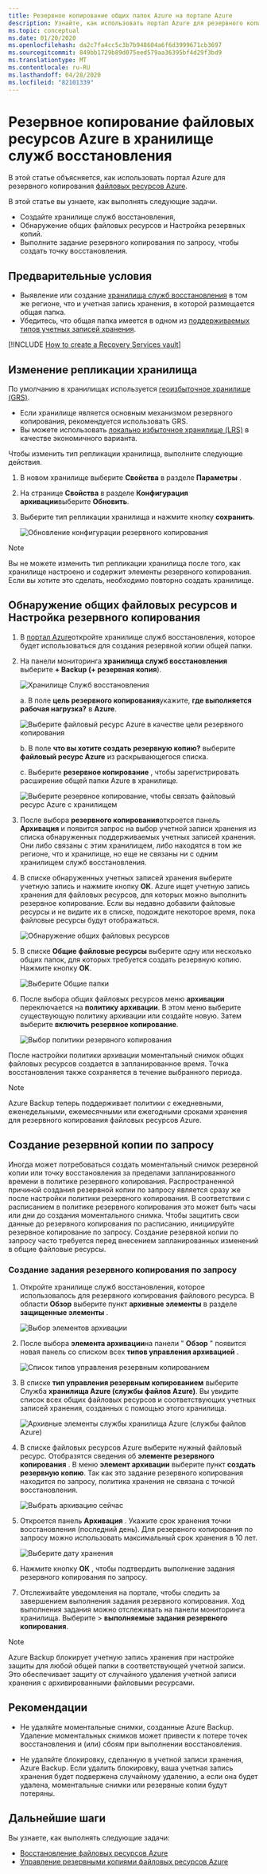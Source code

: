 ```yaml
---
title: Резервное копирование общих папок Azure на портале Azure
description: Узнайте, как использовать портал Azure для резервного копирования файловых ресурсов Azure в хранилище служб восстановления.
ms.topic: conceptual
ms.date: 01/20/2020
ms.openlocfilehash: da2c7fa4cc5c3b7b948604a6f6d3999671cb3697
ms.sourcegitcommit: 849bb1729b89d075eed579aa36395bf4d29f3bd9
ms.translationtype: MT
ms.contentlocale: ru-RU
ms.lasthandoff: 04/28/2020
ms.locfileid: "82101339"
---
```

# <a name="back-up-azure-file-shares-in-a-recovery-services-vault"></a>Резервное копирование файловых ресурсов Azure в хранилище служб восстановления

В этой статье объясняется, как использовать портал Azure для резервного копирования [файловых ресурсов Azure](https://docs.microsoft.com/azure/storage/files/storage-files-introduction).

В этой статье вы узнаете, как выполнять следующие задачи.

* Создайте хранилище служб восстановления,
* Обнаружение общих файловых ресурсов и Настройка резервных копий.
* Выполните задание резервного копирования по запросу, чтобы создать точку восстановления.

## <a name="prerequisites"></a>Предварительные условия

* Выявление или создание [хранилища служб восстановления](#create-a-recovery-services-vault) в том же регионе, что и учетная запись хранения, в которой размещается общая папка.
* Убедитесь, что общая папка имеется в одном из [поддерживаемых типов учетных записей хранения](azure-file-share-support-matrix.md).

[!INCLUDE [How to create a Recovery Services vault](../../includes/backup-create-rs-vault.md)]

## <a name="modify-storage-replication"></a>Изменение репликации хранилища

По умолчанию в хранилищах используется [геоизбыточное хранилище (GRS)](https://docs.microsoft.com/azure/storage/common/storage-redundancy-grs).

* Если хранилище является основным механизмом резервного копирования, рекомендуется использовать GRS.
* Вы можете использовать [локально избыточное хранилище (LRS)](https://docs.microsoft.com/azure/storage/common/storage-redundancy-lrs?toc=%2fazure%2fstorage%2fblobs%2ftoc.json) в качестве экономичного варианта.

Чтобы изменить тип репликации хранилища, выполните следующие действия.

1. В новом хранилище выберите **Свойства** в разделе **Параметры** .

1. На странице **Свойства** в разделе **Конфигурация архивации**выберите **Обновить**.

1. Выберите тип репликации хранилища и нажмите кнопку **сохранить**.

    ![Обновление конфигурации резервного копирования](./media/backup-afs/backup-configuration.png)

> [!NOTE]
> Вы не можете изменить тип репликации хранилища после того, как хранилище настроено и содержит элементы резервного копирования. Если вы хотите это сделать, необходимо повторно создать хранилище.
>

## <a name="discover-file-shares-and-configure-backup"></a>Обнаружение общих файловых ресурсов и Настройка резервного копирования

1. В [портал Azure](https://portal.azure.com/)откройте хранилище служб восстановления, которое будет использоваться для создания резервной копии общей папки.

1. На панели мониторинга **хранилища служб восстановления** выберите **+ Backup (+ резервная копия**).

   ![Хранилище Служб восстановления](./media/backup-afs/recovery-services-vault.png)

    a. В поле **цель резервного копирования**укажите, **где выполняется рабочая нагрузка?** в **Azure**.

    ![Выберите файловый ресурс Azure в качестве цели резервного копирования](./media/backup-afs/backup-goal.png)

    b.  В поле **что вы хотите создать резервную копию?** выберите **файловый ресурс Azure** из раскрывающегося списка.

    c.  Выберите **резервное копирование** , чтобы зарегистрировать расширение общей папки Azure в хранилище.

    ![Выберите резервное копирование, чтобы связать файловый ресурс Azure с хранилищем](./media/backup-afs/register-extension.png)

1. После выбора **резервного копирования**откроется панель **Архивация** и появится запрос на выбор учетной записи хранения из списка обнаруженных поддерживаемых учетных записей хранения. Они либо связаны с этим хранилищем, либо находятся в том же регионе, что и хранилище, но еще не связаны ни с одним хранилищем служб восстановления.

1. В списке обнаруженных учетных записей хранения выберите учетную запись и нажмите кнопку **ОК**. Azure ищет учетную запись хранения для файловых ресурсов, для которых можно выполнить резервное копирование. Если вы недавно добавили файловые ресурсы и не видите их в списке, подождите некоторое время, пока файловые ресурсы будут отображаться.

    ![Обнаружение общих файловых ресурсов](./media/backup-afs/discovering-file-shares.png)

1. В списке **Общие файловые ресурсы** выберите одну или несколько общих папок, для которых требуется создать резервную копию. Нажмите кнопку **OK**.

   ![Выберите Общие папки](./media/backup-afs/select-file-shares.png)

1. После выбора общих файловых ресурсов меню **архивации** переключается на **политику архивации**. В этом меню выберите существующую политику архивации или создайте новую. Затем выберите **включить резервное копирование**.

    ![Выбор политики резервного копирования](./media/backup-afs/select-backup-policy.png)

После настройки политики архивации моментальный снимок общих файловых ресурсов создается в запланированное время. Точка восстановления также сохраняется в течение выбранного периода.

>[!NOTE]
>Azure Backup теперь поддерживает политики с ежедневными, еженедельными, ежемесячными или ежегодными сроками хранения для резервного копирования файловых ресурсов Azure.

## <a name="create-an-on-demand-backup"></a>Создание резервной копии по запросу

Иногда может потребоваться создать моментальный снимок резервной копии или точку восстановления за пределами запланированного времени в политике резервного копирования. Распространенной причиной создания резервной копии по запросу является сразу же после настройки политики резервного копирования. В соответствии с расписанием в политике резервного копирования это может быть часы или дни до создания моментального снимка. Чтобы защитить свои данные до резервного копирования по расписанию, инициируйте резервное копирование по запросу. Создание резервной копии по запросу часто требуется перед внесением запланированных изменений в общие файловые ресурсы.

### <a name="create-a-backup-job-on-demand"></a>Создание задания резервного копирования по запросу

1. Откройте хранилище служб восстановления, которое использовалось для резервного копирования файлового ресурса. В области **Обзор** выберите пункт **архивные элементы** в разделе **защищенные элементы** .

   ![Выбор элементов архивации](./media/backup-afs/backup-items.png)

1. После выбора **элемента архивации**на панели " **Обзор** " появится новая панель со списком всех **типов управления архивацией** .

   ![Список типов управления резервным копированием](./media/backup-afs/backup-management-types.png)

1. В списке **тип управления резервным копированием** выберите Служба **хранилища Azure (службы файлов Azure)**. Вы увидите список всех общих файловых ресурсов и соответствующих учетных записей хранения, созданных с помощью этого хранилища.

   ![Архивные элементы службы хранилища Azure (службы файлов Azure)](./media/backup-afs/azure-files-backup-items.png)

1. В списке файловых ресурсов Azure выберите нужный файловый ресурс. Отобразятся сведения об **элементе резервного копирования** . В меню **элемент архивации** выберите пункт **создать резервную копию**. Так как это задание резервного копирования находится по запросу, политика хранения не связана с точкой восстановления.

   ![Выбрать архивацию сейчас](./media/backup-afs/backup-now.png)

1. Откроется панель **Архивация** . Укажите срок хранения точки восстановления (последний день). Для резервного копирования по запросу можно использовать максимальный срок хранения в 10 лет.

   ![Выберите дату хранения](./media/backup-afs/retention-date.png)

1. Нажмите кнопку **ОК** , чтобы подтвердить выполнение задания резервного копирования по запросу.

1. Отслеживайте уведомления на портале, чтобы следить за завершением выполнения задания резервного копирования. Ход выполнения задания можно отслеживать на панели мониторинга хранилища. Выберите > **выполняемые** **задания резервного копирования**.

>[!NOTE]
>Azure Backup блокирует учетную запись хранения при настройке защиты для любой общей папки в соответствующей учетной записи. Это обеспечивает защиту от случайного удаления учетной записи хранения с архивированными файловыми ресурсами.

## <a name="best-practices"></a>Рекомендации

* Не удаляйте моментальные снимки, созданные Azure Backup. Удаление моментальных снимков может привести к потере точек восстановления и (или) сбоям при выполнении восстановления.

* Не удаляйте блокировку, сделанную в учетной записи хранения, Azure Backup. Если удалить блокировку, ваша учетная запись хранения будет подвержена случайному удалению, а если она будет удалена, моментальные снимки или резервные копии будут потеряны.

## <a name="next-steps"></a>Дальнейшие шаги

Вы узнаете, как выполнять следующие задачи:

* [Восстановление файловых ресурсов Azure](restore-afs.md)
* [Управление резервными копиями файловых ресурсов Azure](manage-afs-backup.md)
